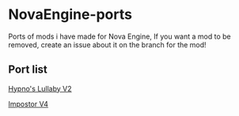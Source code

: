 # NovaEngine-ports
Ports of mods i have made for Nova Engine, If you want a mod to be removed, create an issue about it on the branch for the mod!

## Port list
[Hypno's Lullaby V2](https://github.com/swordcube/NovaEngine-ports/tree/hypno-v2)

[Impostor V4](https://github.com/swordcube/NovaEngine-ports/tree/impostor-v4)
